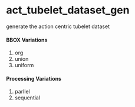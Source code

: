 # act_tubelet_dataset_gen
generate the action centric tubelet dataset


#### BBOX Variations
1. org
2. union
3. uniform

#### Processing Variations
1. parllel
1. sequential